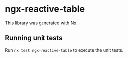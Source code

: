 # ngx-reactive-table

This library was generated with [Nx](https://nx.dev).

## Running unit tests

Run `nx test ngx-reactive-table` to execute the unit tests.
